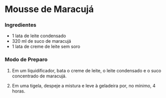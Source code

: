 # Mousse de Maracujá

### Ingredientes
- 1 lata de leite condensado
- 320 ml de suco de maracujá 
- 1 lata de creme de leite sem soro

### Modo de Preparo
1. Em um liquidificador, bata o creme de leite, o leite condensado e o suco concentrado de maracujá.

2. Em uma tigela, despeje a mistura e leve à geladeira por, no mínimo, 4 horas.
